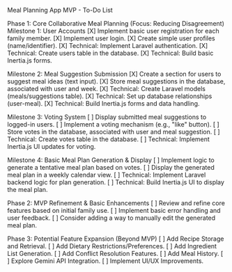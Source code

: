 Meal Planning App MVP - To-Do List

Phase 1: Core Collaborative Meal Planning (Focus: Reducing Disagreement)
Milestone 1: User Accounts
[X] Implement basic user registration for each family member.
[X] Implement user login.
[X] Create simple user profiles (name/identifier).
[X] Technical: Implement Laravel authentication.
[X] Technical: Create users table in the database.
[X] Technical: Build basic Inertia.js forms.

Milestone 2: Meal Suggestion Submission
[X] Create a section for users to suggest meal ideas (text input).
[X] Store meal suggestions in the database, associated with user and week.
[X] Technical: Create Laravel models (meals/suggestions table).
[X] Technical: Set up database relationships (user-meal).
[X] Technical: Build Inertia.js forms and data handling.

Milestone 3: Voting System
[ ] Display submitted meal suggestions to logged-in users.
[ ] Implement a voting mechanism (e.g., "like" button).
[ ] Store votes in the database, associated with user and meal suggestion.
[ ] Technical: Create votes table in the database.
[ ] Technical: Implement Inertia.js UI updates for voting.

Milestone 4: Basic Meal Plan Generation & Display
[ ] Implement logic to generate a tentative meal plan based on votes.
[ ] Display the generated meal plan in a weekly calendar view.
[ ] Technical: Implement Laravel backend logic for plan generation.
[ ] Technical: Build Inertia.js UI to display the meal plan.

Phase 2: MVP Refinement & Basic Enhancements
[ ] Review and refine core features based on initial family use.
[ ] Implement basic error handling and user feedback.
[ ] Consider adding a way to manually edit the generated meal plan.

Phase 3: Potential Feature Expansion (Beyond MVP)
[ ] Add Recipe Storage and Retrieval.
[ ] Add Dietary Restrictions/Preferences.
[ ] Add Ingredient List Generation.
[ ] Add Conflict Resolution Features.
[ ] Add Meal History.
[ ] Explore Gemini API Integration.
[ ] Implement UI/UX Improvements.
